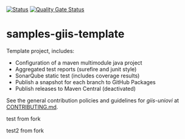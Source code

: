 [![Status](https://github.com/giis-uniovi/samples-giis-template/actions/workflows/test.yml/badge.svg)](https://github.com/giis-uniovi/samples-giis-template/actions)
[![Quality Gate Status](https://sonarcloud.io/api/project_badges/measure?project=my%3Asamples-giis-template&metric=alert_status)](https://sonarcloud.io/summary/new_code?id=my%3Asamples-giis-template)

# samples-giis-template

Template project, includes:
- Configuration of a maven multimodule java project
- Aggregated test reports (surefire and junit style)
- SonarQube static test (includes coverage results)
- Publish a snapshot for each branch to GitHub Packages
- Publish releases to Maven Central (deactivated)

See the general contribution policies and guidelines for *giis-uniovi* at 
[CONTRIBUTING.md](https://github.com/giis-uniovi/.github/blob/main/profile/CONTRIBUTING.md).

test from fork

test2 from fork
